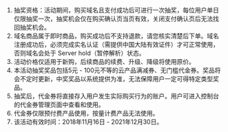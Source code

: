 1. 抽奖资格：活动期间，购买域名且支付成功后可进行一次抽奖，每位用户单日仅限抽奖一次，抽奖机会仅在购买确认页当页有效，关闭支付确认页后无法找回抽奖机会。
2. 域名商品属于即时商品，购买成功后不支持退款，请您核实清楚后下单。域名注册成功后，必须完成实名认证（需提供中国大陆有效证件）才可正常使用，否则域名会处于 Server hold（暂停解析）状态。
3. 活动价格仅适用于新购，后续商品的续费、升级、降级将使用原价。
4. 本活动抽奖奖品包括5元 - 100元不等的云产品满减券、无门槛代金券。奖品将会不定时更新，中奖奖品以系统提供为准，无法保障用户一定可得特定类型奖品。
5. 抽奖后，代金券将直接存入用户发生实际购买行为的账户。用户可进入控制台的代金券管理页面中查看和使用。
6. 代金券仅限预付费产品使用，按量计费产品无法使用。
7. 该活动有效时间：2018年11月16日 - 2021年12月30日。
